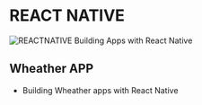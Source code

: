 # REACT NATIVE

![REACTNATIVE](https://www.inovex.de/blog/wp-content/uploads/2018/03/react-native.png)
Building Apps with React Native


## Wheather APP
- Building Wheather apps with React Native

